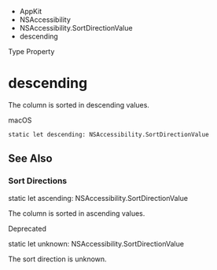 

- AppKit
- NSAccessibility
- NSAccessibility.SortDirectionValue
-  descending 

Type Property

# descending

The column is sorted in descending values.

macOS

``` source
static let descending: NSAccessibility.SortDirectionValue
```

## See Also

### Sort Directions

static let ascending: NSAccessibility.SortDirectionValue

The column is sorted in ascending values.

Deprecated

static let unknown: NSAccessibility.SortDirectionValue

The sort direction is unknown.

